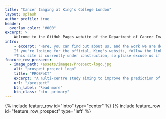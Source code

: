 ```yaml
---
title: "Cancer Imaging at King's College London"
layout: splash
author_profile: true
header:
  overlay_color: "#000"
excerpt: >
    Welcome to the GitHub Pages website of the Department of Cancer Imaging, in the School of Biomedical Engineering and Imaging Sciences, King's College London. 
intro:
    - excerpt: "Here, you can find out about us, and the work we are doing.<br>
    If you're looking for the official, King's website, follow the link at the bottom.<br>
    *This site is currently under construction, so please excuse us if it's a bit untidy.*"
feature_row_prospect:
  - image_path: /assets/images/Prospect-logo.jpg
    alt: "prospect project logo"
    title: "PROSPeCT"
    excerpt: "A multi-centre study aiming to improve the prediction of metastatic disease in primary colorectal cancer"
    url: "/prospect"
    btn_label: "Read more"
    btn_class: "btn--primary"
---
```


{% include feature_row id="intro" type="center" %}
{% include feature_row id="feature_row_prospect" type="left" %}
